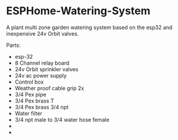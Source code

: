 # ESPHome-Watering-System
A plant multi zone garden watering system based on the esp32 and inexpensive 24v Orbit valves.



Parts:
- esp-32
- 8 Channel relay board
- 24v Orbit sprinkler valves
- 24v ac power supply
- Control box
- Weather proof cable grip 2x
- 3/4 Pex pipe
- 3/4 Pex brass T
- 3/4 Pex brass 3/4 npt
- Water filter
- 3/4 npt male to 3/4 water hose female
- 
- 
